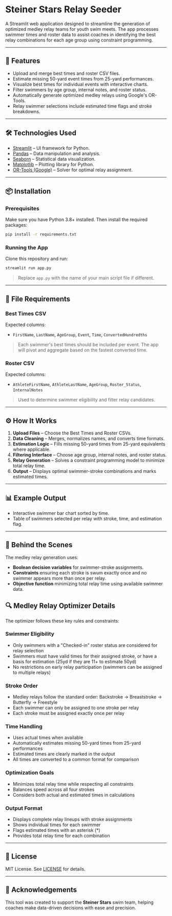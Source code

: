 # Steiner Stars Relay Seeder

A Streamlit web application designed to streamline the generation of optimized medley relay teams for youth swim meets. The app processes swimmer times and roster data to assist coaches in identifying the best relay combinations for each age group using constraint programming.

---

## 🚀 Features

- Upload and merge best times and roster CSV files.
- Estimate missing 50-yard event times from 25-yard performances.
- Visualize best times for individual events with interactive charts.
- Filter swimmers by age group, internal notes, and roster status.
- Automatically generate optimized medley relays using Google's OR-Tools.
- Relay swimmer selections include estimated time flags and stroke breakdowns.

---

## 🛠️ Technologies Used

- [Streamlit](https://streamlit.io/) – UI framework for Python.
- [Pandas](https://pandas.pydata.org/) – Data manipulation and analysis.
- [Seaborn](https://seaborn.pydata.org/) – Statistical data visualization.
- [Matplotlib](https://matplotlib.org/) – Plotting library for Python.
- [OR-Tools (Google)](https://developers.google.com/optimization) – Solver for optimal relay assignment.

---

## 📦 Installation

### Prerequisites

Make sure you have Python 3.8+ installed. Then install the required packages:

```bash
pip install -r requirements.txt
```

### Running the App

Clone this repository and run:

```bash
streamlit run app.py
```

> Replace `app.py` with the name of your main script file if different.

---

## 📂 File Requirements

### Best Times CSV

Expected columns:
- `FirstName`, `LastName`, `AgeGroup`, `Event`, `Time`, `ConvertedHundredths`

> Each swimmer's best times should be included per event. The app will pivot and aggregate based on the fastest converted time.

### Roster CSV

Expected columns:
- `AthleteFirstName`, `AthleteLastName`, `AgeGroup`, `Roster_Status`, `InternalNotes`

> Used to determine swimmer eligibility and filter relay candidates.

---

## ⚙️ How It Works

1. **Upload Files** – Choose the Best Times and Roster CSVs.
2. **Data Cleaning** – Merges, normalizes names, and converts time formats.
3. **Estimation Logic** – Fills missing 50-yard times from 25-yard equivalents where applicable.
4. **Filtering Interface** – Choose age group, internal notes, and roster status.
5. **Relay Generation** – Solves a constraint programming model to minimize total relay time.
6. **Output** – Displays optimal swimmer-stroke combinations and marks estimated times.

---

## 📊 Example Output

- Interactive swimmer bar chart sorted by time.
- Table of swimmers selected per relay with stroke, time, and estimation flag.

---

## 🧠 Behind the Scenes

The medley relay generation uses:
- **Boolean decision variables** for swimmer-stroke assignments.
- **Constraints** ensuring each stroke is swum exactly once and no swimmer appears more than once per relay.
- **Objective function** minimizing total relay time using available swimmer data.

## 🔍 Medley Relay Optimizer Details

The optimizer follows these key rules and constraints:

### Swimmer Eligibility
- Only swimmers with a "Checked-in" roster status are considered for relay selection
- Swimmers must have valid times for their assigned stroke, or have a basis for estimation (25yd if they are 11+ to estimate 50yd)
- No restrictions on early relay participation (swimmers can be assigned to multiple relays)

### Stroke Order
- Medley relays follow the standard order: Backstroke → Breaststroke → Butterfly → Freestyle
- Each swimmer can only be assigned to one stroke per relay
- Each stroke must be assigned exactly once per relay

### Time Handling
- Uses actual times when available
- Automatically estimates missing 50-yard times from 25-yard performances
- Estimated times are clearly marked in the output
- All times are converted to a common format for comparison

### Optimization Goals
- Minimizes total relay time while respecting all constraints
- Balances speed across all four strokes
- Considers both actual and estimated times in calculations

### Output Format
- Displays complete relay lineups with stroke assignments
- Shows individual times for each swimmer
- Flags estimated times with an asterisk (*)
- Provides total relay time for each combination

---

## 📄 License

MIT License. See [LICENSE](LICENSE) for details.

---

## 🤝 Acknowledgements

This tool was created to support the **Steiner Stars** swim team, helping coaches make data-driven decisions with ease and precision.

